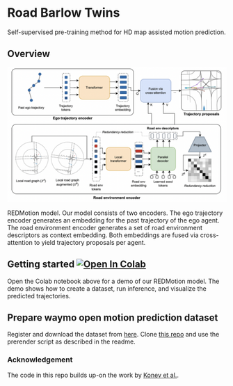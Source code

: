 # Road Barlow Twins
Self-supervised pre-training method for HD map assisted motion prediction.

## Overview
![Model architecture](red-motion-model.png "Model architecture")

REDMotion model. Our model consists of two encoders. The ego trajectory encoder generates an embedding for the past trajectory of the ego agent. The road environment encoder generates a set of road environment descriptors as context embedding. Both embeddings are fused via cross-attention to yield trajectory proposals per agent.

## Getting started  [![Open In Colab](https://colab.research.google.com/assets/colab-badge.svg)](https://colab.research.google.com/drive/1vC5lqRVicGsmx8bkSlxrH4Tm9cTUr4e9?usp=sharing)

Open the Colab notebook above for a demo of our REDMotion model. The demo shows how to create a dataset, run inference, and visualize the predicted trajectories.

## Prepare waymo open motion prediction dataset
Register and download the dataset from [here](https://waymo.com/open).
Clone [this repo](https://github.com/kbrodt/waymo-motion-prediction-2021) and use the prerender script as described in the readme.

### Acknowledgement
The code in this repo builds up-on the work by [Konev et al.](https://arxiv.org/abs/2206.02163).
